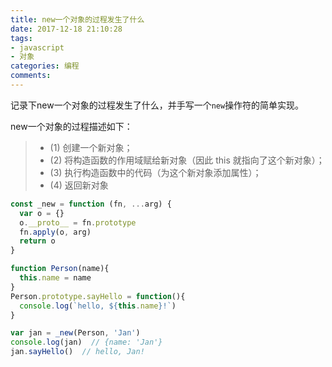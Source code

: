 ```yaml
---
title: new一个对象的过程发生了什么
date: 2017-12-18 21:10:28
tags: 
- javascript
- 对象
categories: 编程
comments:
---
```


记录下new一个对象的过程发生了什么，并手写一个`new`操作符的简单实现。
<!-- more -->

new一个对象的过程描述如下：
> - (1) 创建一个新对象；
> - (2) 将构造函数的作用域赋给新对象（因此 this 就指向了这个新对象）；
> - (3) 执行构造函数中的代码（为这个新对象添加属性）；
> - (4) 返回新对象

```javascript
const _new = function (fn, ...arg) {
  var o = {}
  o.__proto__ = fn.prototype
  fn.apply(o, arg)
  return o
}

function Person(name){
  this.name = name
}
Person.prototype.sayHello = function(){
  console.log(`hello, ${this.name}!`)
}

var jan = _new(Person, 'Jan')
console.log(jan)  // {name: 'Jan'}
jan.sayHello()  // hello, Jan!
```